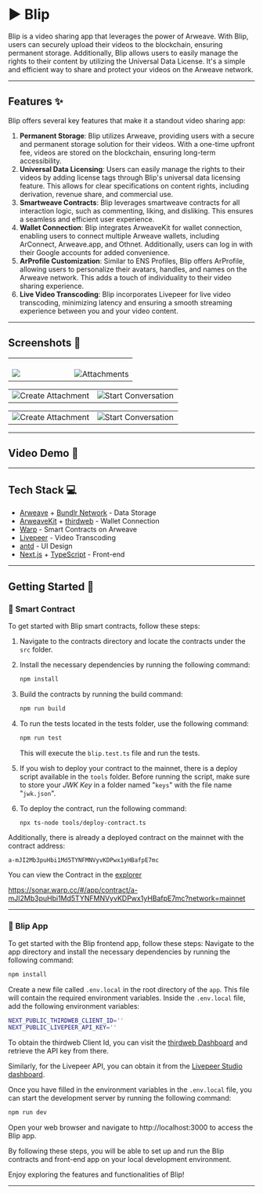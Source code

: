 # ▶️ Blip

Blip is a video sharing app that leverages the power of Arweave. With Blip, users can securely upload their videos to the blockchain, ensuring permanent storage. Additionally, Blip allows users to easily manage the rights to their content by utilizing the Universal Data License. It's a simple and efficient way to share and protect your videos on the Arweave network.

---

## Features ✨

Blip offers several key features that make it a standout video sharing app:

1. **Permanent Storage**: Blip utilizes Arweave, providing users with a secure and permanent storage solution for their videos. With a one-time upfront fee, videos are stored on the blockchain, ensuring long-term accessibility.
2. **Universal Data Licensing**: Users can easily manage the rights to their videos by adding license tags through Blip's universal data licensing feature. This allows for clear specifications on content rights, including derivation, revenue share, and commercial use.
3. **Smartweave Contracts**: Blip leverages smartweave contracts for all interaction logic, such as commenting, liking, and disliking. This ensures a seamless and efficient user experience.
4. **Wallet Connection**: Blip integrates ArweaveKit for wallet connection, enabling users to connect multiple Arweave wallets, including ArConnect, Arweave.app, and Othnet. Additionally, users can log in with their Google accounts for added convenience.
5. **ArProfile Customization**: Similar to ENS Profiles, Blip offers ArProfile, allowing users to personalize their avatars, handles, and names on the Arweave network. This adds a touch of individuality to their video sharing experience.
6. **Live Video Transcoding**: Blip incorporates Livepeer for live video transcoding, minimizing latency and ensuring a smooth streaming experience between you and your video content.

---

## Screenshots 📸

<table>
  <tr>
    <td valign="top" width="50%">
      <br>
      <img src="https://i.ibb.co/Df7Sg76/1.png" >
    </td>
    <td valign="top" width="50%">
      <br>
      <img src="https://i.ibb.co/W5RmYQh/2.png" alt="Attachments" >
    </td>
  </tr>
</table>

<table>
  <tr>
    <td valign="top" width="50%">
      <img src="https://i.ibb.co/RBsknHc/3.png" alt="Create Attachment" >
    </td>
    <td valign="top" width="50%">
      <img src="https://i.ibb.co/8Pyx8Nv/4.png" alt="Start Conversation" >
    </td>
  </tr>
</table>

<table>
  <tr>
    <td valign="top" width="50%">
      <img src="https://i.ibb.co/mGn5V5d/5.png" alt="Create Attachment" >
    </td>
    <td valign="top" width="50%">
      <img src="https://i.ibb.co/tJ6Z7hS/6.png" alt="Start Conversation" >
    </td>
  </tr>
</table>

---

## Video Demo 🎥

---

## Tech Stack 💻

- [Arweave](https://www.arweave.org/) + [Bundlr Network](https://bundlr.network/) - Data Storage
- [ArweaveKit](https://www.arweavekit.com/) + [thirdweb](https://thirdweb.com/) - Wallet Connection
- [Warp](https://warp.cc/) - Smart Contracts on Arweave
- [Livepeer](https://livepeer.org/) - Video Transcoding
- [antd](https://ant.design/) - UI Design
- [Next.js](https://nextjs.org/) + [TypeScript](https://www.typescriptlang.org/) - Front-end

---

## Getting Started 🚀

### 📝 Smart Contract

To get started with Blip smart contracts, follow these steps:

1. Navigate to the contracts directory and locate the contracts under the `src` folder.
2. Install the necessary dependencies by running the following command:
   ```bash
   npm install
   ```
3. Build the contracts by running the build command:
   ```bash
   npm run build
   ```
4. To run the tests located in the tests folder, use the following command:

   ```bash
   npm run test
   ```

   This will execute the `blip.test.ts` file and run the tests.

5. If you wish to deploy your contract to the mainnet, there is a deploy script available in the `tools` folder. Before running the script, make sure to store your _JWK Key_ in a folder named "`keys`" with the file name "`jwk.json`".
6. To deploy the contract, run the following command:
   ```bash
   npx ts-node tools/deploy-contract.ts
   ```

Additionally, there is already a deployed contract on the mainnet with the contract address:

```
a-mJI2Mb3puHbi1Md5TYNFMNVyvKDPwx1yHBafpE7mc
```

You can view the Contract in the [explorer](https://sonar.warp.cc/#/app/contract/a-mJI2Mb3puHbi1Md5TYNFMNVyvKDPwx1yHBafpE7mc?network=mainnet)

https://sonar.warp.cc/#/app/contract/a-mJI2Mb3puHbi1Md5TYNFMNVyvKDPwx1yHBafpE7mc?network=mainnet

---

### 📱 Blip App

To get started with the Blip frontend app, follow these steps:
Navigate to the app directory and install the necessary dependencies by running the following command:

```bash
npm install
```

Create a new file called `.env.local` in the root directory of the `app`. This file will contain the required environment variables.
Inside the `.env.local` file, add the following environment variables:

```bash
NEXT_PUBLIC_THIRDWEB_CLIENT_ID=''
NEXT_PUBLIC_LIVEPEER_API_KEY=''
```

To obtain the thirdweb Client Id, you can visit the [thirdweb Dashboard](https://thirdweb.com/dashboard) and retrieve the API key from there.

Similarly, for the Livepeer API, you can obtain it from the [Livepeer Studio dashboard](https://livepeer.studio/dashboard).

Once you have filled in the environment variables in the `.env.local` file, you can start the development server by running the following command:

```bash
npm run dev
```

Open your web browser and navigate to http://localhost:3000 to access the Blip app.

By following these steps, you will be able to set up and run the Blip contracts and front-end app on your local development environment.

Enjoy exploring the features and functionalities of Blip!

---
